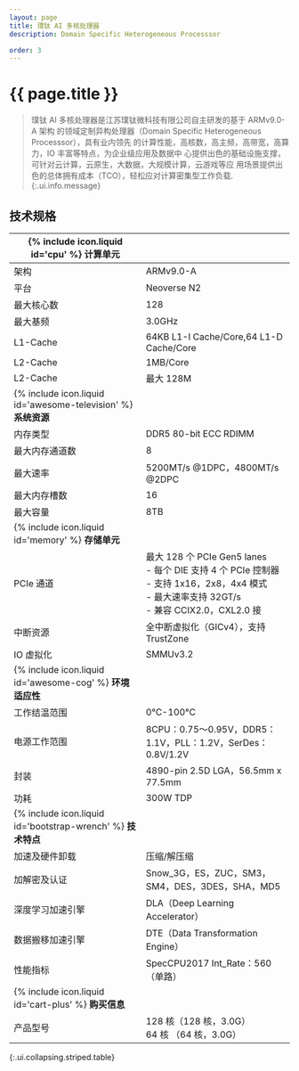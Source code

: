 ```yaml
---
layout: page
title: 璞钛 AI 多核处理器
description: Domain Specific Heterogeneous Processsor

order: 3
---
```


# {{ page.title }}

> 璞钛 AI 多核处理器是江苏璞钛微科技有限公司自主研发的基于  ARMv9.0-A  架构
的领域定制异构处理器（Domain Specific Heterogeneous Processsor），具有业内领先
的计算性能，高核数，高主频，高带宽，高算力，IO 丰富等特点，为企业级应用及数据中
心提供出色的基础设施支撑，可针对云计算，云原生，大数据，大规模计算，云游戏等应
用场景提供出色的总体拥有成本（TCO），轻松应对计算密集型工作负载.
{:.ui.info.message}

## 技术规格

| <span>{% include icon.liquid id='cpu' %} <b>计算单元</b></span> |   |
|----------|---------|
| 架构     | ARMv9.0-A    |
| 平台     | Neoverse N2    |
| 最大核心数     | 128    |
| 最大基频     | 3.0GHz    |
| L1-Cache     | 64KB L1-I Cache/Core,64 L1-D Cache/Core    |
| L2-Cache     | 1MB/Core    |
| L2-Cache     | 最大 128M    |
| <span>{% include icon.liquid id='awesome-television' %} <b>系统资源</b></span> |   |
| 内存类型      | DDR5 80-bit ECC RDIMM     |
| 最大内存通道数     | 8    |
| 最大速率     | 5200MT/s @1DPC，4800MT/s @2DPC    |
| 最大内存槽数     | 16    |
| 最大容量     | 8TB    |
| <span>{% include icon.liquid id='memory' %} <b>存储单元</b></span> |   |
| PCIe 通道      | 最大 128 个 PCIe Gen5 lanes<br>- 每个 DIE 支持 4 个 PCIe 控制器<br>- 支持 1x16，2x8，4x4 模式<br>- 最大速率支持 32GT/s<br>- 兼容 CCIX2.0，CXL2.0 接     |
| 中断资源     | 全中断虚拟化（GICv4），支持 TrustZone    |
| IO 虚拟化     | SMMUv3.2    |
| <span>{% include icon.liquid id='awesome-cog' %} <b>环境适应性</b></span> |   |
| 工作结温范围      | 0°C-100°C     |
| 电源工作范围     | 8CPU：0.75～0.95V，DDR5：1.1V，PLL：1.2V，SerDes：0.8V/1.2V    |
| 封装     | 4890-pin 2.5D LGA，56.5mm x 77.5mm    |
| 功耗     | 300W TDP    |
| <span>{% include icon.liquid id='bootstrap-wrench' %} <b>技术特点</b></span> |   |
| 加速及硬件卸载      | 压缩/解压缩     |
| 加解密及认证     | Snow_3G，ES，ZUC，SM3，SM4，DES，3DES，SHA，MD5    |
| 深度学习加速引擎     | DLA（Deep Learning Accelerator）    |
| 数据搬移加速引擎     | DTE（Data Transformation Engine）    |
| 性能指标     | SpecCPU2017 Int_Rate：560（单路）    |
| <span>{% include icon.liquid id='cart-plus' %} <b>购买信息</b></span> |   |
| 产品型号      | 128 核（128  核，3.0G）<span><br>64 核  （64 核，3.0G）    |
{:.ui.collapsing.striped.table}
